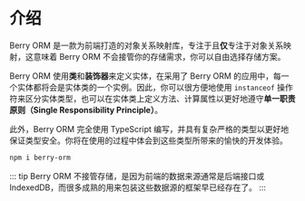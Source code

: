 # 介绍

Berry ORM 是一款为前端打造的对象关系映射库，专注于且**仅**专注于对象关系映射，这意味着 Berry ORM 不会接管你的存储需求，你可以自由选择存储方案。

Berry ORM 使用**类**和**装饰器**来定义实体，在采用了 Berry ORM 的应用中，每一个实体都将会是实体类的一个实例。因此，你可以很方便地使用 `instanceof` 操作符来区分实体类型，也可以在实体类上定义方法、计算属性以更好地遵守**单一职责原则（Single Responsibility Principle）**。

此外，Berry ORM 完全使用 TypeScript 编写，并具有复杂严格的类型以更好地保证类型安全。你将在使用的过程中体会到这些类型所带来的愉快的开发体验。

```sh
npm i berry-orm
```

::: tip
Berry ORM 不接管存储，是因为前端的数据来源通常是后端接口或 IndexedDB，而很多成熟的用来包装这些数据源的框架早已经存在了。
:::
